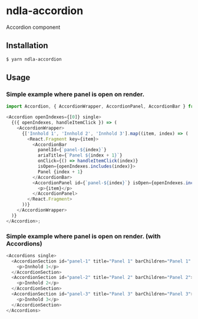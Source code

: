 # ndla-accordion

Accordion component

## Installation

```sh
$ yarn ndla-accordion
```

## Usage

### Simple example where panel is open on render.

```js
import Accordion, { AccordionWrapper, AccordionPanel, AccordionBar } from '@ndla/accordion';

<Accordion openIndexes={[0]} single>
  {({ openIndexes, handleItemClick }) => (
    <AccordionWrapper>
      {['Innhold 1', 'Innhold 2', 'Innhold 3'].map((item, index) => (
        <React.Fragment key={item}>
          <AccordionBar
            panelId={`panel-${index}`}
            ariaTitle={`Panel ${index + 1}`}
            onClick={() => handleItemClick(index)}
            isOpen={openIndexes.includes(index)}>
            Panel {index + 1}
          </AccordionBar>
          <AccordionPanel id={`panel-${index}`} isOpen={openIndexes.includes(index)}>
            <p>{item}</p>
          </AccordionPanel>
        </React.Fragment>
      ))}
    </AccordionWrapper>
  )}
</Accordion>;
```

### Simple example where panel is open on render. (with Accordions)

```js
<Accordions single>
  <AccordionSection id="panel-1" title="Panel 1" barChildren="Panel 1" startOpen>
    <p>Innhold 1</p>
  </AccordionSection>
  <AccordionSection id="panel-2" title="Panel 2" barChildren="Panel 2">
    <p>Innhold 2</p>
  </AccordionSection>
  <AccordionSection id="panel-3" title="Panel 3" barChildren="Panel 3">
    <p>Innhold 3</p>
  </AccordionSection>
</Accordions>
```
